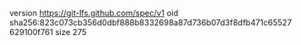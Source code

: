 version https://git-lfs.github.com/spec/v1
oid sha256:823c073cb356d0dbf888b8332698a87d736b07d3f8dfb471c65527629100f761
size 275
